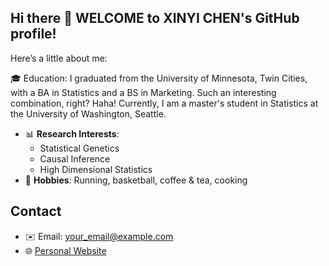 ## Hi there 👋 WELCOME to XINYI CHEN's GitHub profile!

 Here’s a little about me:

🎓 Education: I graduated from the University of Minnesota, Twin Cities, with a BA in Statistics and a BS in Marketing. Such an interesting combination, right? Haha! Currently, I am a master's student in Statistics at the University of Washington, Seattle.

- 📊 **Research Interests**:
  - Statistical Genetics
  - Causal Inference
  - High Dimensional Statistics
- 🏃 **Hobbies**: Running, basketball, coffee & tea, cooking

## Contact
- ✉️ Email: your_email@example.com
- 🌐 [Personal Website](https://xinyichen120.github.io/Xinyi-Chen)

